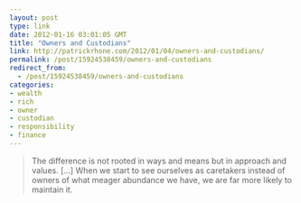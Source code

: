 ```yaml
---
layout: post
type: link
date: 2012-01-16 03:01:05 GMT
title: "Owners and Custodians"
link: http://patrickrhone.com/2012/01/04/owners-and-custodians/
permalink: /post/15924538459/owners-and-custodians
redirect_from: 
  - /post/15924538459/owners-and-custodians
categories:
- wealth
- rich
- owner
- custodian
- responsibility
- finance
---
```

<blockquote>The difference is not rooted in ways and means but in approach and values. [...] When we start to see ourselves as caretakers instead of owners of what meager abundance we have, we are far more likely to maintain it.</blockquote>